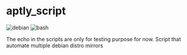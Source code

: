 # aptly_script

![debian](https://img.shields.io/badge/Debian-A81D33?style=for-the-badge&logo=debian&logoColor=white) ![bash](https://img.shields.io/badge/Shell_Script-121011?style=for-the-badge&logo=gnu-bash&logoColor=white
)

The echo in the scripts are only for testing purpose for now.
Script that automate multiple debian distro mirrors 
